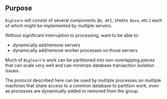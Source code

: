 ## Purpose

`Biglearn` will consist of several components (`BL API`, `SPARFA Base`, etc.)
each of which might be implemented by multiple servers.

Without significant interruption to processing, want to be able to:
* dynamically add/remove servers
* dynamically add/remove worker processes on those servers

Much of `Biglearn`'s work
can be partitioned into non-overlapping pieces
that can scale very well
and can minimize database transaction isolation issues.

The protocol described here can be used
by multiple processes on multiple machines
that share access to a common database
to partition work,
even as processes are dynamically
added or removed from the group.

## 
